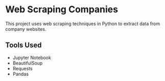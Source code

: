 # Web Scraping Companies

This project uses web scraping techniques in Python to extract data from company websites.

## Tools Used
- Jupyter Notebook
- BeautifulSoup
- Requests
- Pandas

